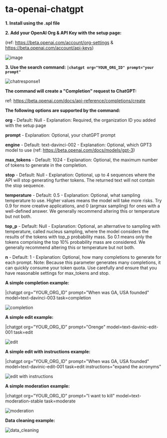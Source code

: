 # ta-openai-chatgpt

**1. Install using the .spl file**

**2. Add your OpenAI Org & API Key with the setup page:**

(ref: https://beta.openai.com/account/org-settings & https://beta.openai.com/account/api-keys)


![image](https://user-images.githubusercontent.com/4107863/214665563-7616ddbc-ef22-4289-ba6c-3829fd13746d.png)

**3. Use the search command: `|chatgpt org="YOUR_ORG_ID" prompt="your prompt"`**

![chatresponse1](https://user-images.githubusercontent.com/4107863/214673955-b77c6e4c-b628-4b3e-85df-b200dc205036.PNG)

**The command will create a "Completion" request to ChatGPT:**

ref: https://beta.openai.com/docs/api-reference/completions/create

**The following options are supported by the command:**

**org** - Default: Null - Explanation: Required, the organization ID you added with the setup page

**prompt** - Explanation: Optional, your chatGPT prompt

**engine** - Default: text-davinci-002 - Explanation: Optional, which GPT3 model to use (ref: https://beta.openai.com/docs/models/gpt-3)

**max_tokens** - Default: 1024 - Explanation: Optional, the maximum number of tokens to generate in the completion.

**stop** - Default: Null - Explanation: Optional, up to 4 sequences where the API will stop generating further tokens. The returned text will not contain the stop sequence. 

**temperature** - Default: 0.5 - Explanation:  Optional, what sampling temperature to use. Higher values means the model will take more risks. Try 0.9 for more creative applications, and 0 (argmax sampling) for ones with a well-defined answer. We generally recommend altering this or temperature but not both.

**top_p** - Default: Null - Explanation:  Optional, an alternative to sampling with temperature, called nucleus sampling, where the model considers the results of the tokens with top_p probability mass. So 0.1 means only the tokens comprising the top 10% probability mass are considered. We generally recommend altering this or temperature but not both.

**n** - Default: 1 - Explanation: Optional, how many completions to generate for each prompt. Note: Because this parameter generates many completions, it can quickly consume your token quota. Use carefully and ensure that you have reasonable settings for max_tokens and stop.

**A simple completion example:**

|chatgpt org="YOUR_ORG_ID" prompt="When was GA, USA founded" model=text-davinci-003 task=completion 

![completion](https://user-images.githubusercontent.com/4107863/215298412-8f69339a-b225-464e-a6a8-5ef899061e3d.PNG)

**A simple edit example:**

|chatgpt org="YOUR_ORG_ID" prompt="Orenge" model=text-davinic-edit-001 task=edit 

![edit](https://user-images.githubusercontent.com/4107863/215298419-c1f8fcdf-9ef5-4576-8029-a12b7391c367.PNG)

**A simple edit with instructions example:**

|chatgpt org="YOUR_ORG_ID" prompt="When was GA, USA founded" model=text-davinic-edit-001 task=edit instructions="expand the acronyms"

![edit with instructions](https://user-images.githubusercontent.com/4107863/215298526-8a377848-1107-46d4-b85e-9b62b8e1374d.PNG)

**A simple moderation example:**

|chatgpt org="YOUR_ORG_ID" prompt="I want to kill" model=text-moderation-stable task=moderate

![moderation](https://user-images.githubusercontent.com/4107863/215298589-22679c0a-8dac-4a23-9e08-c05376e995f6.PNG)

**Data cleaning example:**

![data_cleaning](https://user-images.githubusercontent.com/4107863/215242774-ebe9685b-1e39-46ac-97cb-7f10514709cb.png)


